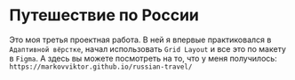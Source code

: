 # Путешествие по России

Это моя третья проектная работа. В ней я впервые практиковался в `Адаптивной вёрстке`, начал использовать `Grid Layout` и все это по макету в `Figma`. 
А здесь вы можете посмотреть на то, что у меня получилось: `https://markovviktor.github.io/russian-travel/`